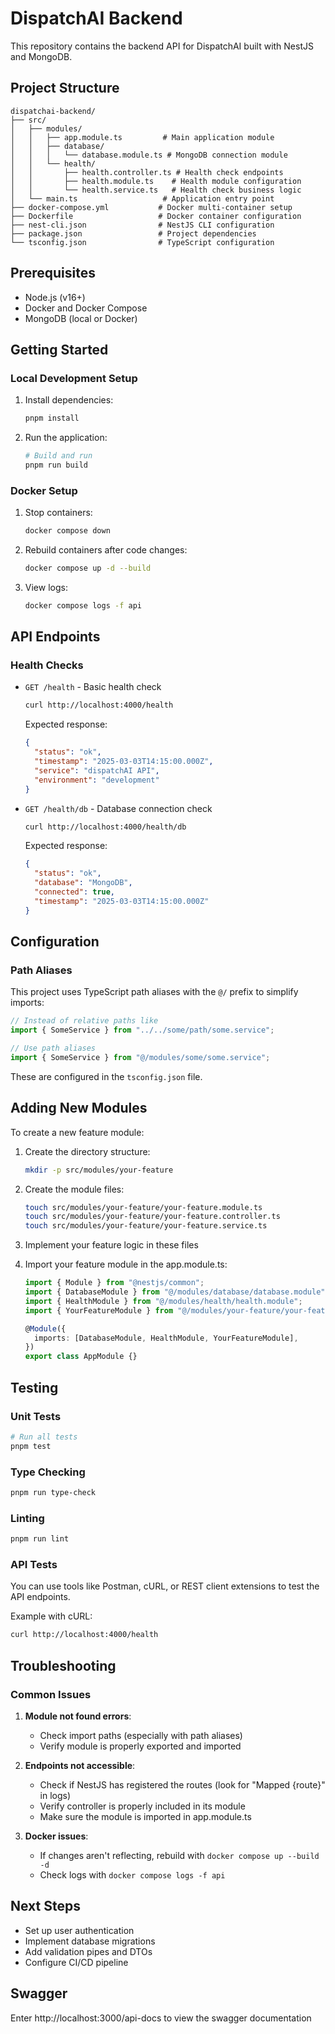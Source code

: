 # DispatchAI Backend

This repository contains the backend API for DispatchAI built with NestJS and MongoDB.

## Project Structure

```
dispatchai-backend/
├── src/
│   ├── modules/
│   │   ├── app.module.ts         # Main application module
│   │   ├── database/
│   │   │   └── database.module.ts # MongoDB connection module
│   │   └── health/
│   │       ├── health.controller.ts # Health check endpoints
│   │       ├── health.module.ts    # Health module configuration
│   │       └── health.service.ts   # Health check business logic
│   └── main.ts                   # Application entry point
├── docker-compose.yml           # Docker multi-container setup
├── Dockerfile                   # Docker container configuration
├── nest-cli.json                # NestJS CLI configuration
├── package.json                 # Project dependencies
└── tsconfig.json                # TypeScript configuration
```

## Prerequisites

- Node.js (v16+)
- Docker and Docker Compose
- MongoDB (local or Docker)

## Getting Started

### Local Development Setup

1. Install dependencies:

   ```bash
   pnpm install
   ```

2. Run the application:

   ```bash
   # Build and run
   pnpm run build
   ```

### Docker Setup

1. Stop containers:

   ```bash
   docker compose down
   ```

2. Rebuild containers after code changes:

   ```bash
   docker compose up -d --build 
   ```

3. View logs:
   ```bash
   docker compose logs -f api
   ```

## API Endpoints

### Health Checks

- `GET /health` - Basic health check

  ```bash
  curl http://localhost:4000/health
  ```

  Expected response:

  ```json
  {
    "status": "ok",
    "timestamp": "2025-03-03T14:15:00.000Z",
    "service": "dispatchAI API",
    "environment": "development"
  }
  ```

- `GET /health/db` - Database connection check
  ```bash
  curl http://localhost:4000/health/db
  ```
  Expected response:
  ```json
  {
    "status": "ok",
    "database": "MongoDB",
    "connected": true,
    "timestamp": "2025-03-03T14:15:00.000Z"
  }
  ```

## Configuration

### Path Aliases

This project uses TypeScript path aliases with the `@/` prefix to simplify imports:

```typescript
// Instead of relative paths like
import { SomeService } from "../../some/path/some.service";

// Use path aliases
import { SomeService } from "@/modules/some/some.service";
```

These are configured in the `tsconfig.json` file.

## Adding New Modules

To create a new feature module:

1. Create the directory structure:

   ```bash
   mkdir -p src/modules/your-feature
   ```

2. Create the module files:

   ```bash
   touch src/modules/your-feature/your-feature.module.ts
   touch src/modules/your-feature/your-feature.controller.ts
   touch src/modules/your-feature/your-feature.service.ts
   ```

3. Implement your feature logic in these files

4. Import your feature module in the app.module.ts:

   ```typescript
   import { Module } from "@nestjs/common";
   import { DatabaseModule } from "@/modules/database/database.module";
   import { HealthModule } from "@/modules/health/health.module";
   import { YourFeatureModule } from "@/modules/your-feature/your-feature.module";

   @Module({
     imports: [DatabaseModule, HealthModule, YourFeatureModule],
   })
   export class AppModule {}
   ```

## Testing

### Unit Tests

```bash
# Run all tests
pnpm test
```

### Type Checking

```bash
pnpm run type-check
```

### Linting

```bash
pnpm run lint
```

### API Tests

You can use tools like Postman, cURL, or REST client extensions to test the API endpoints.

Example with cURL:

```bash
curl http://localhost:4000/health
```

## Troubleshooting

### Common Issues

1. **Module not found errors**:

   - Check import paths (especially with path aliases)
   - Verify module is properly exported and imported

2. **Endpoints not accessible**:

   - Check if NestJS has registered the routes (look for "Mapped {route}" in logs)
   - Verify controller is properly included in its module
   - Make sure the module is imported in app.module.ts

3. **Docker issues**:
   - If changes aren't reflecting, rebuild with `docker compose up --build -d`
   - Check logs with `docker compose logs -f api`

## Next Steps

- Set up user authentication
- Implement database migrations
- Add validation pipes and DTOs
- Configure CI/CD pipeline

## Swagger

Enter http://localhost:3000/api-docs to view the swagger documentation
